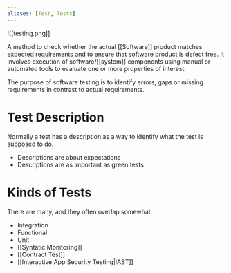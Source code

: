 ```yaml
---
aliases: [Test, Tests]
---
```


![[testing.png]]

A method to check whether the actual [[Software]] product matches expected requirements and to ensure that software product is defect free. It involves execution of software/[[system]] components using manual or automated tools to evaluate one or more properties of interest.

The purpose of software testing is to identify errors, gaps or missing requirements in contrast to actual requirements.

# Test Description

Normally a test has a description as a way to identify what the test is supposed to do.

- Descriptions are about expectations
- Descriptions are as important as green tests

# Kinds of Tests

There are many, and they often overlap somewhat

- Integration
- Functional
- Unit
- [[Syntatic Monitoring]]
- [[Contract Test]]
- [[Interactive App Security Testing|IAST]]
